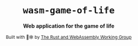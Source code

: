<div align="center">

  <h1><code>wasm-game-of-life</code></h1>

  <strong>Web application for the game of life</strong>

  <sub>Built with 🦀🕸 by <a href="https://rustwasm.github.io/">The Rust and WebAssembly Working Group</a></sub>
</div>

